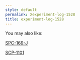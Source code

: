 ```yaml
---
style: default
permalink: Xexperiment-log-1528
title: experiment-log-1528
---
```

You may also like:

[SPC-169-J](http://scp-wiki.net/spc-169-j)

[SCP-1101](http://scp-wiki.net/scp-1101)
